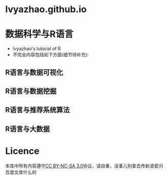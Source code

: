 lvyazhao.github.io
==================

# 数据科学与R语言
  - lvyazhao's tutorial of R
  - 不完全内容包括如下方面(细节待补充):

## R语言与数据可视化

## R语言与数据挖掘

## R语言与推荐系统算法

## R语言与大数据










# Licence

本库中所有内容遵守[CC BY-NC-SA 3.0](http://creativecommons.org/licenses/by-nc-sa/3.0/)协议，请自重，没事儿别拿去传新浪爱问百度文库什么的
